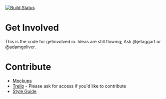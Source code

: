 [![Build Status](https://travis-ci.org/jetaggart/getinvolved.svg)](https://travis-ci.org/jetaggart/getinvolved)

Get Involved
===

This is the code for getinvolved.io. Ideas are still flowing; Ask @jetaggart or @adamgoliver.

Contribute
===
* [Mockups](https://github.com/jetaggart/getinvolved/tree/master/mockups)
* [Trello](https://trello.com/b/lE4xTkfi/get-involved) - Please ask for access if you'd like to contribute
* [Style Guide](https://github.com/bbatsov/clojure-style-guide)
